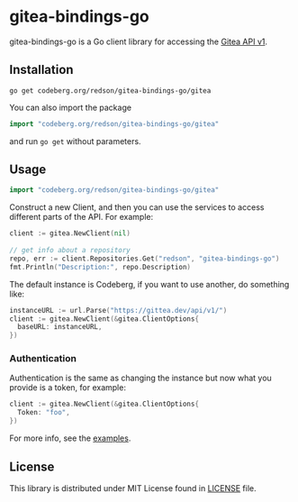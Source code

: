 # gitea-bindings-go
gitea-bindings-go is a Go client library for accessing the [Gitea API v1](https://try.gitea.io/api/swagger).

## Installation
```
go get codeberg.org/redson/gitea-bindings-go/gitea
```
You can also import the package
```go
import "codeberg.org/redson/gitea-bindings-go/gitea"
```
and run `go get` without parameters.

## Usage
```go
import "codeberg.org/redson/gitea-bindings-go/gitea"
```

Construct a new Client, and then you can use the services
to access different parts of the API. For example:
```go
client := gitea.NewClient(nil)
    
// get info about a repository
repo, err := client.Repositories.Get("redson", "gitea-bindings-go")
fmt.Println("Description:", repo.Description)
```
The default instance is Codeberg, if you want to use another, do something like:
```go
instanceURL := url.Parse("https://gittea.dev/api/v1/")
client := gitea.NewClient(&gitea.ClientOptions{
  baseURL: instanceURL,
})
```

### Authentication

Authentication is the same as changing the instance
but now what you provide is a token, for example:
```go
client := gitea.NewClient(&gitea.ClientOptions{
  Token: "foo",
})
```

For more info, see the [examples](https://codeberg.org/redson/gitea-bindings-go/src/branch/main/example).


## License
This library is distributed under MIT License found in [LICENSE](https://codeberg.org/redson/gitea-bindings-go/src/branch/main/LICENSE) file.

